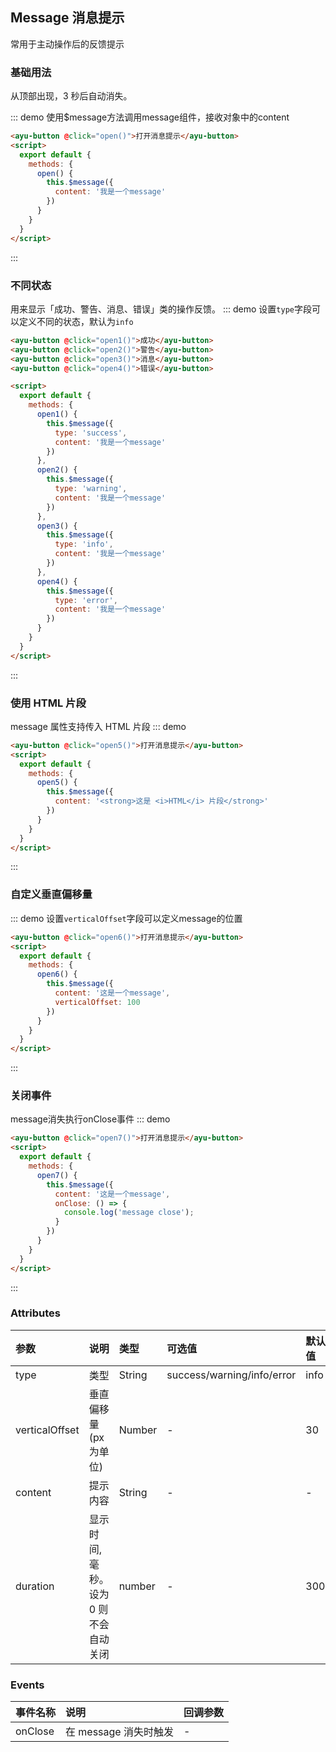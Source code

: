 ## Message 消息提示
常用于主动操作后的反馈提示
### 基础用法
从顶部出现，3 秒后自动消失。
<script>
  export default {
    methods: {
      open() {
        this.$message({
          content: '我是一个message'
        })
      },
      open1() {
        this.$message({
          type: 'success',
          content: '我是一个message'
        })
      },
      open2() {
        this.$message({
          type: 'warning',
          content: '我是一个message'
        })
      },
      open3() {
        this.$message({
          type: 'info',
          content: '我是一个message'
        })
      },
      open4() {
        this.$message({
          type: 'error',
          content: '我是一个message'
        })
      },
      open5() {
        this.$message({
          content: '<strong>这是 <i>HTML</i> 片段</strong>'
        })
      },
      open6() {
        this.$message({
          content: '这是一个message',
          verticalOffset: 100
        })
      },
      open7() {
        this.$message({
          content: '这是一个message',
          onClose: () => {
            console.log('message close');
          }
        })
      }
    }
  }
</script>
::: demo 使用$message方法调用message组件，接收对象中的content
``` html
<ayu-button @click="open()">打开消息提示</ayu-button>
<script>
  export default {
    methods: {
      open() {
        this.$message({
          content: '我是一个message'
        })
      }
    }
  }
</script>
```
:::
### 不同状态
用来显示「成功、警告、消息、错误」类的操作反馈。
::: demo 设置`type`字段可以定义不同的状态，默认为`info`
``` html
<ayu-button @click="open1()">成功</ayu-button>
<ayu-button @click="open2()">警告</ayu-button>
<ayu-button @click="open3()">消息</ayu-button>
<ayu-button @click="open4()">错误</ayu-button>

<script>
  export default {
    methods: {
      open1() {
        this.$message({
          type: 'success',
          content: '我是一个message'
        })
      },
      open2() {
        this.$message({
          type: 'warning',
          content: '我是一个message'
        })
      },
      open3() {
        this.$message({
          type: 'info',
          content: '我是一个message'
        })
      },
      open4() {
        this.$message({
          type: 'error',
          content: '我是一个message'
        })
      }
    }
  }
</script>
```
:::

### 使用 HTML 片段
message 属性支持传入 HTML 片段
::: demo
``` html
<ayu-button @click="open5()">打开消息提示</ayu-button>
<script>
  export default {
    methods: {
      open5() {
        this.$message({
          content: '<strong>这是 <i>HTML</i> 片段</strong>'
        })
      }
    }
  }
</script>
```
:::

### 自定义垂直偏移量
::: demo 设置`verticalOffset`字段可以定义message的位置
``` html
<ayu-button @click="open6()">打开消息提示</ayu-button>
<script>
  export default {
    methods: {
      open6() {
        this.$message({
          content: '这是一个message',
          verticalOffset: 100
        })
      }
    }
  }
</script>
```
:::

### 关闭事件
message消失执行onClose事件
::: demo
``` html
<ayu-button @click="open7()">打开消息提示</ayu-button>
<script>
  export default {
    methods: {
      open7() {
        this.$message({
          content: '这是一个message',
          onClose: () => {
            console.log('message close');
          }
        })
      }
    }
  }
</script>
```
:::

### Attributes
|参数|说明|类型|可选值|默认值
|:---|:---|:---|:---|:---
|type|类型|String|success/warning/info/error|info
|verticalOffset|垂直偏移量(px为单位)|Number|-|30
|content|提示内容|String|-|-
|duration|显示时间, 毫秒。设为 0 则不会自动关闭|number|-|3000

### Events
事件名称|说明|回调参数
:---|:---|:---
onClose|在 message 消失时触发|-
